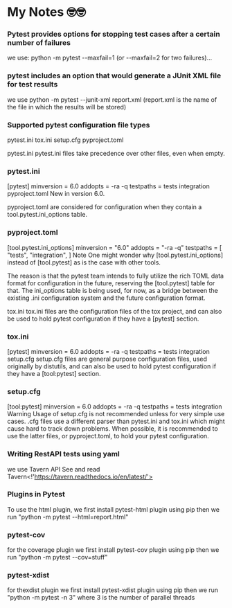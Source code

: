 # My Notes 🤓🤓
### Pytest provides options for stopping test cases after a certain number of failures
we use: python -m pytest --maxfail=1 (or --maxfail=2 for two failures)...

### pytest includes an option that would generate a JUnit XML file for test results 
we use python -m pytest --junit-xml report.xml (report.xml is the name of the file in which the results will be stored)

### Supported pytest configuration file types
 pytest.ini
 tox.ini
 setup.cfg
 pyproject.toml

 pytest.ini
pytest.ini files take precedence over other files, even when empty.

### pytest.ini
[pytest]
minversion = 6.0
addopts = -ra -q
testpaths =
    tests
    integration
pyproject.toml
New in version 6.0.

pyproject.toml are considered for configuration when they contain a tool.pytest.ini_options table.

### pyproject.toml
[tool.pytest.ini_options]
minversion = "6.0"
addopts = "-ra -q"
testpaths = [
    "tests",
    "integration",
]
Note
One might wonder why [tool.pytest.ini_options] instead of [tool.pytest] as is the case with other tools.

The reason is that the pytest team intends to fully utilize the rich TOML data format for configuration in the future, reserving the [tool.pytest] table for that. The ini_options table is being used, for now, as a bridge between the existing .ini configuration system and the future configuration format.

tox.ini
tox.ini files are the configuration files of the tox project, and can also be used to hold pytest configuration if they have a [pytest] section.

### tox.ini
[pytest]
minversion = 6.0
addopts = -ra -q
testpaths =
    tests
    integration
setup.cfg
setup.cfg files are general purpose configuration files, used originally by distutils, and can also be used to hold pytest configuration if they have a [tool:pytest] section.

### setup.cfg
[tool:pytest]
minversion = 6.0
addopts = -ra -q
testpaths =
    tests
    integration
Warning
Usage of setup.cfg is not recommended unless for very simple use cases. .cfg files use a different parser than pytest.ini and tox.ini which might cause hard to track down problems. When possible, it is recommended to use the latter files, or pyproject.toml, to hold your pytest configuration.

### Writing RestAPI tests using yaml 
we use Tavern API
 See and read Tavern<!'https://tavern.readthedocs.io/en/latest/'>

### Plugins in Pytest
To use the html plugin, we first install pytest-html plugin using pip
then we run "python -m pytest --html=report.html"
### pytest-cov
for the coverage plugin we first install pytest-cov plugin using pip
then we run "python -m pytest --cov=stuff"
### pytest-xdist
for thexdist plugin we first install pytest-xdist plugin using pip
then we run "python -m pytest -n 3" where 3 is the number of parallel threads
